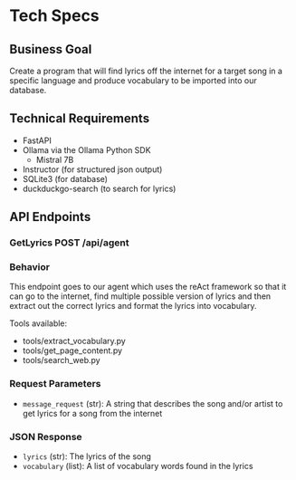 # Tech Specs

## Business Goal

Create a program that will find lyrics off the internet for a target song in a specific language and produce vocabulary to be imported into our database.

## Technical Requirements

- FastAPI
- Ollama via the Ollama Python SDK
  - Mistral 7B
- Instructor (for structured json output)
- SQLite3 (for database)
- duckduckgo-search (to search for lyrics)

## API Endpoints

### GetLyrics POST /api/agent

### Behavior

This endpoint goes to our agent which uses the reAct framework so that it can go to the internet, find multiple possible version of lyrics and then extract out the correct lyrics and format the lyrics into vocabulary.

Tools available:

- tools/extract_vocabulary.py
- tools/get_page_content.py
- tools/search_web.py

### Request Parameters

- `message_request` (str): A string that describes the song and/or artist to get lyrics for a song from the internet

### JSON Response

- `lyrics` (str): The lyrics of the song
- `vocabulary` (list): A list of vocabulary words found in the lyrics
